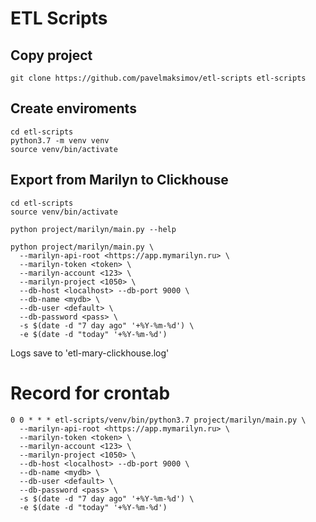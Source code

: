 # ETL Scripts

## Copy project
```shell
git clone https://github.com/pavelmaksimov/etl-scripts etl-scripts
```

## Create enviroments
```shell
cd etl-scripts
python3.7 -m venv venv
source venv/bin/activate
```

## Export from Marilyn to Clickhouse
```shell
cd etl-scripts
source venv/bin/activate

python project/marilyn/main.py --help

python project/marilyn/main.py \ 
  --marilyn-api-root <https://app.mymarilyn.ru> \ 
  --marilyn-token <token> \ 
  --marilyn-account <123> \ 
  --marilyn-project <1050> \ 
  --db-host <localhost> --db-port 9000 \ 
  --db-name <mydb> \ 
  --db-user <default> \ 
  --db-password <pass> \ 
  -s $(date -d "7 day ago" '+%Y-%m-%d') \ 
  -e $(date -d "today" '+%Y-%m-%d')
```

Logs save to 'etl-mary-clickhouse.log'

# Record for crontab
```shell
0 0 * * * etl-scripts/venv/bin/python3.7 project/marilyn/main.py \ 
  --marilyn-api-root <https://app.mymarilyn.ru> \ 
  --marilyn-token <token> \ 
  --marilyn-account <123> \ 
  --marilyn-project <1050> \ 
  --db-host <localhost> --db-port 9000 \ 
  --db-name <mydb> \ 
  --db-user <default> \ 
  --db-password <pass> \ 
  -s $(date -d "7 day ago" '+%Y-%m-%d') \ 
  -e $(date -d "today" '+%Y-%m-%d')
```
